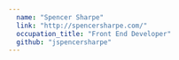 ```yaml
---
  name: "Spencer Sharpe"
  link: "http://spencersharpe.com/"
  occupation_title: "Front End Developer"
  github: "jspencersharpe"
---
```

